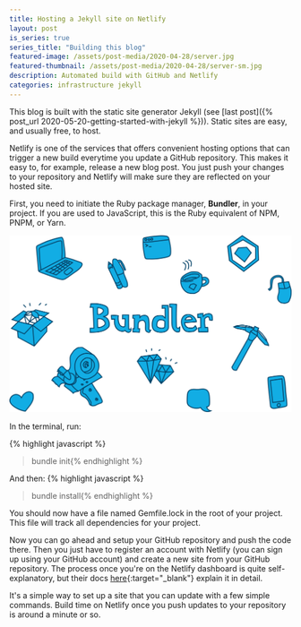 ```yaml
---
title: Hosting a Jekyll site on Netlify
layout: post
is_series: true
series_title: "Building this blog"
featured-image: /assets/post-media/2020-04-28/server.jpg
featured-thumbnail: /assets/post-media/2020-04-28/server-sm.jpg
description: Automated build with GitHub and Netlify
categories: infrastructure jekyll
---
```


This blog is built with the static site generator Jekyll (see [last post]({% post_url 2020-05-20-getting-started-with-jekyll %})). Static sites are easy, and usually free, to host.

Netlify is one of the services that offers convenient hosting options that can trigger a new build everytime you update a GitHub repository. This makes it easy to, for example, release a new blog post. You just push your changes to your repository and Netlify will make sure they are reflected on your hosted site.

First, you need to initiate the Ruby package manager, **Bundler**, in your project. If you are used to JavaScript, this is the Ruby equivalent of NPM, PNPM, or Yarn.

<img class="" src="/assets/post-media/2020-04-28/bundler.png"/>

In the terminal, run:

{% highlight javascript %}

> bundle init{% endhighlight %}

And then:
{% highlight javascript %}

> bundle install{% endhighlight %}

You should now have a file named Gemfile.lock in the root of your project. This file will track all dependencies for your project.

Now you can go ahead and setup your GitHub repository and push the code there. Then you just have to register an account with Netlify (you can sign up using your GitHub account) and create a new site from your GitHub repository. The process once you're on the Netlify dashboard is quite self-explanatory, but their docs [here](https://www.netlify.com/blog/2020/04/02/a-step-by-step-guide-jekyll-4.0-on-netlify/){:target="\_blank"} explain it in detail.

It's a simple way to set up a site that you can update with a few simple commands. Build time on Netlify once you push updates to your repository is around a minute or so.
